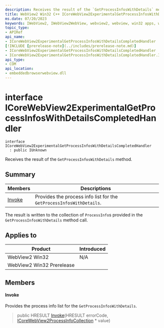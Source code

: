 ```yaml
---
description: Receives the result of the `GetProcessInfosWithDetails` method.
title: WebView2 Win32 C++ ICoreWebView2ExperimentalGetProcessInfosWithDetailsCompletedHandler
ms.date: 07/20/2023
keywords: IWebView2, IWebView2WebView, webview2, webview, win32 apps, win32, edge, ICoreWebView2, ICoreWebView2Controller, browser control, edge html, ICoreWebView2ExperimentalGetProcessInfosWithDetailsCompletedHandler
topic_type: 
- APIRef
api_name:
- ICoreWebView2ExperimentalGetProcessInfosWithDetailsCompletedHandler
[!INCLUDE [prerelease-note](../includes/prerelease-note.md)]
- ICoreWebView2ExperimentalGetProcessInfosWithDetailsCompletedHandler
- ICoreWebView2ExperimentalGetProcessInfosWithDetailsCompletedHandler.Invoke
api_type:
- COM
api_location:
- embeddedbrowserwebview.dll
---
```


# interface ICoreWebView2ExperimentalGetProcessInfosWithDetailsCompletedHandler

```
interface ICoreWebView2ExperimentalGetProcessInfosWithDetailsCompletedHandler
  : public IUnknown
```

Receives the result of the `GetProcessInfosWithDetails` method.

## Summary

 Members                        | Descriptions
--------------------------------|---------------------------------------------
[Invoke](#invoke) | Provides the process info list for the `GetProcessInfosWithDetails`.

The result is written to the collection of `ProcessInfo`s provided in the `GetProcessInfosWithDetails` method call.

## Applies to

Product                         | Introduced
--------------------------------|---------------------------------------------
WebView2 Win32            |    N/A
WebView2 Win32 Prerelease |    

## Members

#### Invoke

Provides the process info list for the `GetProcessInfosWithDetails`.

> public HRESULT [Invoke](#invoke)(HRESULT errorCode, [ICoreWebView2ProcessInfoCollection](icorewebview2processinfocollection.md) * value)

